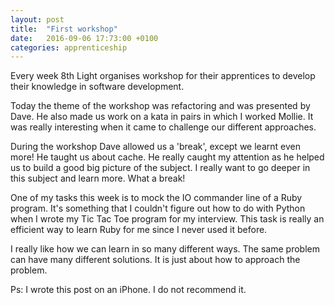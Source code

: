 ```yaml
---
layout: post
title:  "First workshop"
date:   2016-09-06 17:73:00 +0100
categories: apprenticeship
---
```


Every week 8th Light organises workshop for their apprentices to develop their knowledge in software development.

Today the theme of the workshop was refactoring and was presented by Dave. He also made us work on a kata in pairs in which I worked Mollie. It was really interesting when it came to challenge our different approaches.

During the workshop Dave allowed us a 'break', except we learnt even more! He taught us about cache. He really caught my attention as he helped us to build a good big picture of the subject. I really want to go deeper in this subject and learn more. What a break! 

One of my tasks this week is to mock the IO commander line of a Ruby program. It's something that I couldn't figure out how to do with Python when I wrote my Tic Tac Toe program for my interview. This task is really an efficient way to learn Ruby for me since I never used it before.

I really like how we can learn in so many different ways. The same problem can have many different solutions. It is just about how to approach the problem. 

Ps: I wrote this post on an iPhone. I do not recommend it.
